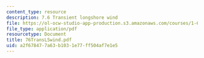 ```yaml
---
content_type: resource
description: 7.6 Transient longshore wind
file: https://ol-ocw-studio-app-production.s3.amazonaws.com/courses/1-63-advanced-fluid-dynamics-of-the-environment-fall-2002/a2f678477a63b1031e77ff504af7e1e5_76TransLSwind.pdf
file_type: application/pdf
resourcetype: Document
title: 76TransLSwind.pdf
uid: a2f67847-7a63-b103-1e77-ff504af7e1e5
---
```

